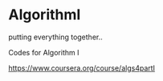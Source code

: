 # AlgorithmI
putting everything together..

Codes for Algorithm I 

https://www.coursera.org/course/algs4partI
